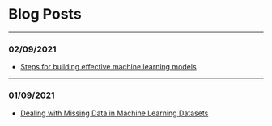 # Blog Posts
---

### 02/09/2021
- [Steps for building effective machine learning models](effective_models.md)

---

### 01/09/2021
- [Dealing with Missing Data in Machine Learning Datasets](missing_data.md)
